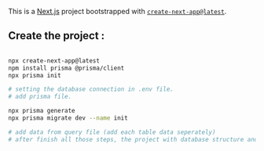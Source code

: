 This is a [Next.js](https://nextjs.org) project bootstrapped with [`create-next-app@latest`](https://nextjs.org/docs/app/api-reference/cli/create-next-app).

## Create the project :

```bash

npx create-next-app@latest
npm install prisma @prisma/client
npx prisma init

# setting the database connection in .env file.
# add prisma file.

npx prisma generate
npx prisma migrate dev --name init

# add data from query file (add each table data seperately)
# after finish all those steps, the project with database structure and database connection are all done.
```
